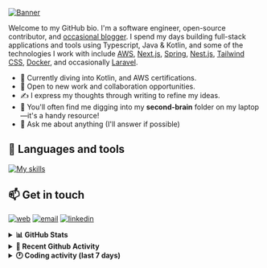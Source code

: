 [![Banner](https://raw.githubusercontent.com/wilfriedago/wilfriedago/main/assets/1.png)][website]

Welcome to my GitHub bio. I'm a software engineer, open-source contributor, and [occasional blogger][blog]. I spend my days building full-stack applications and tools using Typescript, Java & Kotlin, and some of the technologies I work with include [AWS](https://aws.amazon.com/fr/), [Next.js](https://nextjs.org/), [Spring](https://spring.io/), [Nest.js](https://nestjs.com/), [Tailwind CSS](https://github.com/tailwindlabs/tailwindcss), [Docker](https://www.docker.com/), and occasionally [Laravel](https://laravel.com/).

- 🔭 Currently diving into Kotlin, and AWS certifications.
- 👯 Open to new work and collaboration opportunities.
- ✍️ I express my thoughts through writing to refine my ideas.
- 🧠 You'll often find me digging into my **second-brain** folder on my laptop—it's a handy resource!
- 💬 Ask me about anything (I'll answer if possible)

## 🎨 Languages and tools

[![My skills](https://skillicons.dev/icons?i=typescript,python,kotlin,django,spring,fastapi,nodejs,nest,laravel,aws,java,redis,linux,docker,nginx,vscode,idea,js,git,github,md,html,css,tailwind&perline=15)](https://skillicons.dev)

## 📫 Get in touch
[![web](https://img.shields.io/badge/WEBSITE-12100E?logo=google-earth&color=282A36)][website]
[![email](https://img.shields.io/badge/MAIL-12100E?logo=mailgun&color=282A36)][mail]
[![linkedin](https://img.shields.io/badge/LINKEDIN-12100E?logo=linkedin&color=282A36)][linkedin]


<details>
  <summary><b>📊 GitHub Stats</b></summary>
	<br/>
	<p align="left">
		<img width="49.5%" src="https://github-readme-stats.vercel.app/api?username=wilfriedago&show_icons=true&count_private=true&title_color=10b981&icon_color=10b981&theme=react&hide_border=true&rank_icon=github" />
		<img width="49.5%" src="https://streak-stats.demolab.com/?user=wilfriedago&hide_border=true&theme=react&ring=10b981&fire=fff&currStreakNum=fff&sideLabels=10b981&currStreakLabel=10b981&sideNums=fff" />
	</p>
</details>

<details>
  <summary><b>📅 Recent Github Activity</b></summary>
	<br>

<!--RECENT_ACTIVITY:last_update-->
Last Updated: Wednesday, July 10th, 2024, 4:16:42 AM
<!--RECENT_ACTIVITY:last_update_end-->

<!--RECENT_ACTIVITY:start-->
1. ⬆️ Pushed 11 commit(s) to [wilfriedago/keycloak](https://github.com/wilfriedago/keycloak)<br>
2. ⬆️ Pushed 1 commit(s) to [wilfriedago/blood-donation-app-frontend](https://github.com/wilfriedago/blood-donation-app-frontend)<br>
3. 🎉 Merged PR [#10](https://github.com/wilfriedago/blood-donation-app-frontend/pull/10) in [wilfriedago/blood-donation-app-frontend](https://github.com/wilfriedago/blood-donation-app-frontend)<br>
4. ⭐ Starred [Hendrixer/clientside-gql](https://github.com/Hendrixer/clientside-gql)<br>
5. ⬆️ Pushed 45 commit(s) to [wilfriedago/keycloak](https://github.com/wilfriedago/keycloak)<br>
<!--RECENT_ACTIVITY:end-->
</details>

<details>
  <summary><b>🕐 Coding activity (last 7 days)</b></summary>
	<br>

<!--START_SECTION:waka-->

```python
Total Time: 11 hrs

TypeScript                 3 hrs 45 mins   ████████░░░░░░░░░░░░░░░░░   32.37 %
HTML                       2 hrs 13 mins   ████▓░░░░░░░░░░░░░░░░░░░░   19.20 %
Python                     1 hr 58 mins    ████▒░░░░░░░░░░░░░░░░░░░░   17.06 %
JSON                       51 mins         ██░░░░░░░░░░░░░░░░░░░░░░░   07.46 %
Other                      36 mins         █▒░░░░░░░░░░░░░░░░░░░░░░░   05.17 %
```

<!--END_SECTION:waka-->
</details>

[website]: https://wilfriedago.dev
[linkedin]: https://linkedin.com/in/wilfriedago
[blog]: https://wilfriedago.dev/blog
[mail]: mailto:me@wilfriedago.dev
